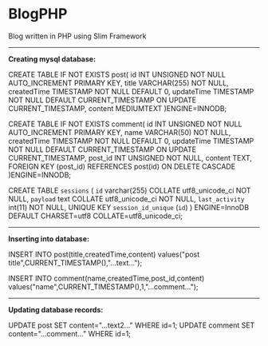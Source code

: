 BlogPHP
=======

Blog written in PHP using Slim Framework

-------

**Creating mysql database:**

CREATE TABLE IF NOT EXISTS post(
    id   INT UNSIGNED NOT NULL AUTO_INCREMENT PRIMARY KEY,
    title VARCHAR(255) NOT NULL,
    createdTime TIMESTAMP NOT NULL DEFAULT 0,
    updateTime TIMESTAMP NOT NULL DEFAULT CURRENT_TIMESTAMP ON UPDATE CURRENT_TIMESTAMP,
    content MEDIUMTEXT
)ENGINE=INNODB;

CREATE TABLE IF NOT EXISTS comment(
    id   INT UNSIGNED NOT NULL AUTO_INCREMENT PRIMARY KEY,
    name VARCHAR(50) NOT NULL,
    createdTime TIMESTAMP NOT NULL DEFAULT 0,
    updateTime TIMESTAMP NOT NULL DEFAULT CURRENT_TIMESTAMP ON UPDATE CURRENT_TIMESTAMP,
    post_id INT UNSIGNED NOT NULL,
    content TEXT,
    FOREIGN KEY (post_id) REFERENCES post(id) ON DELETE CASCADE
)ENGINE=INNODB;

CREATE TABLE `sessions` (
  `id` varchar(255) COLLATE utf8_unicode_ci NOT NULL,
  `payload` text COLLATE utf8_unicode_ci NOT NULL,
  `last_activity` int(11) NOT NULL,
  UNIQUE KEY `session_id_unique` (`id`)
) ENGINE=InnoDB DEFAULT CHARSET=utf8 COLLATE=utf8_unicode_ci;

-------

**Inserting into database:**

INSERT INTO post(title,createdTime,content) values("post title",CURRENT_TIMESTAMP(),"...text...");

INSERT INTO comment(name,createdTime,post_id,content) values("name",CURRENT_TIMESTAMP(),1,"...comment...");

--------

**Updating database records:**

UPDATE post SET  content="...text2..." WHERE id=1;
UPDATE comment SET  content="...comment..." WHERE id=1;



